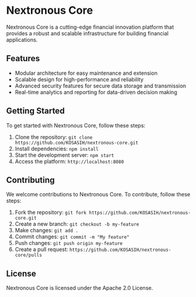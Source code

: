 # Nextronous Core

Nextronous Core is a cutting-edge financial innovation platform that provides a robust and scalable infrastructure for building financial applications.

## Features

* Modular architecture for easy maintenance and extension
* Scalable design for high-performance and reliability
* Advanced security features for secure data storage and transmission
* Real-time analytics and reporting for data-driven decision making

## Getting Started

To get started with Nextronous Core, follow these steps:

1. Clone the repository: `git clone https://github.com/KOSASIH/nextronous-core.git`
2. Install dependencies: `npm install`
3. Start the development server: `npm start`
4. Access the platform: `http://localhost:8080`

## Contributing

We welcome contributions to Nextronous Core. To contribute, follow these steps:

1. Fork the repository: `git fork https://github.com/KOSASIH/nextronous-core.git`
2. Create a new branch: `git checkout -b my-feature`
3. Make changes: `git add .`
4. Commit changes: `git commit -m "My feature"`
5. Push changes: `git push origin my-feature`
6. Create a pull request: `https://github.com/KOSASIH/nextronous-core/pulls`

## License

Nextronous Core is licensed under the Apache 2.0 License.
